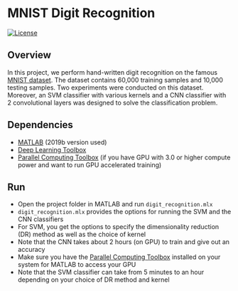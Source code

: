 # MNIST Digit Recognition
[![License](https://img.shields.io/badge/License-MIT-blue.svg)](https://github.com/urastogi885/mnist-digit-recognition/blob/main/LICENSE)

## Overview
In this project, we perform hand-written digit recognition on the famous [MNIST dataset](http://yann.lecun.com/exdb/mnist/).
The dataset contains 60,000 training samples and 10,000 testing samples. Two experiments were conducted on this dataset.
Moreover, an SVM classifier with various kernels and a CNN classifier with 2 convolutional layers was designed to solve 
the classification problem.

## Dependencies
- [MATLAB](https://www.mathworks.com/products/matlab.html) (2019b version used)
- [Deep Learning Toolbox](https://www.mathworks.com/help/deeplearning/index.html?s_tid=srchtitle)
- [Parallel Computing Toolbox](https://www.mathworks.com/help/parallel-computing/index.html?s_tid=CRUX_topnav) 
  (if you have GPU with 3.0 or higher compute power and want to run GPU accelerated training)
  
## Run
- Open the project folder in MATLAB and run `digit_recognition.mlx`
- `digit_recognition.mlx` provides the options for running the SVM and the CNN classifiers
- For SVM, you get the options to specify the dimensionality reduction (DR) method as well as the choice of kernel
- Note that the CNN takes about 2 hours (on GPU) to train and give out an accuracy
- Make sure you have the [Parallel Computing Toolbox](https://www.mathworks.com/help/parallel-computing/index.html?s_tid=CRUX_topnav) 
  installed on your system for MATLAB to access your GPU
- Note that the SVM classifier can take from 5 minutes to an hour depending on your choice of DR method and kernel
